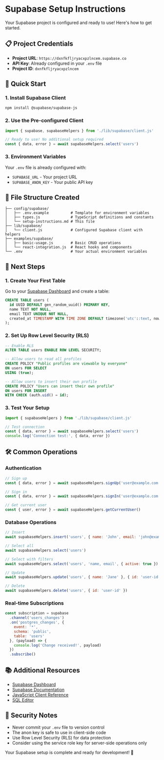 # Supabase Setup Instructions

Your Supabase project is configured and ready to use! Here's how to get started.

## 📋 Project Credentials

- **Project URL**: `https://dxnfkfljryacxpzlncem.supabase.co`
- **API Key**: Already configured in your `.env` file
- **Project ID**: `dxnfkfljryacxpzlncem`

## 🚀 Quick Start

### 1. Install Supabase Client

```bash
npm install @supabase/supabase-js
```

### 2. Use the Pre-configured Client

```javascript
import { supabase, supabaseHelpers } from './lib/supabase/client.js'

// Ready to use! No additional setup required
const { data, error } = await supabaseHelpers.select('users')
```

### 3. Environment Variables

Your `.env` file is already configured with:
- `SUPABASE_URL` - Your project URL
- `SUPABASE_ANON_KEY` - Your public API key

## 📁 File Structure Created

```
├── config/supabase/
│   ├── .env.example          # Template for environment variables
│   ├── types.js              # TypeScript definitions and constants
│   └── setup-instructions.md # This file
├── lib/supabase/
│   └── client.js             # Configured Supabase client with helpers
├── examples/supabase/
│   ├── basic-usage.js        # Basic CRUD operations
│   └── react-integration.js  # React hooks and components
└── .env                      # Your actual environment variables
```

## 🔧 Next Steps

### 1. Create Your First Table

Go to your [Supabase Dashboard](https://supabase.com/dashboard/project/dxnfkfljryacxpzlncem) and create a table:

```sql
CREATE TABLE users (
  id UUID DEFAULT gen_random_uuid() PRIMARY KEY,
  name TEXT NOT NULL,
  email TEXT UNIQUE NOT NULL,
  created_at TIMESTAMP WITH TIME ZONE DEFAULT timezone('utc'::text, now()) NOT NULL
);
```

### 2. Set Up Row Level Security (RLS)

```sql
-- Enable RLS
ALTER TABLE users ENABLE ROW LEVEL SECURITY;

-- Allow users to read all profiles
CREATE POLICY "Public profiles are viewable by everyone"
ON users FOR SELECT
USING (true);

-- Allow users to insert their own profile
CREATE POLICY "Users can insert their own profile"
ON users FOR INSERT
WITH CHECK (auth.uid() = id);
```

### 3. Test Your Setup

```javascript
import { supabaseHelpers } from './lib/supabase/client.js'

// Test connection
const { data, error } = await supabaseHelpers.select('users')
console.log('Connection test:', { data, error })
```

## 🛠️ Common Operations

### Authentication

```javascript
// Sign up
const { data, error } = await supabaseHelpers.signUp('user@example.com', 'password')

// Sign in
const { data, error } = await supabaseHelpers.signIn('user@example.com', 'password')

// Get current user
const { user, error } = await supabaseHelpers.getCurrentUser()
```

### Database Operations

```javascript
// Insert
await supabaseHelpers.insert('users', { name: 'John', email: 'john@example.com' })

// Select all
await supabaseHelpers.select('users')

// Select with filters
await supabaseHelpers.select('users', 'name, email', { active: true })

// Update
await supabaseHelpers.update('users', { name: 'Jane' }, { id: 'user-id' })

// Delete
await supabaseHelpers.delete('users', { id: 'user-id' })
```

### Real-time Subscriptions

```javascript
const subscription = supabase
  .channel('users_changes')
  .on('postgres_changes', {
    event: '*',
    schema: 'public',
    table: 'users'
  }, (payload) => {
    console.log('Change received!', payload)
  })
  .subscribe()
```

## 📚 Additional Resources

- [Supabase Dashboard](https://supabase.com/dashboard/project/dxnfkfljryacxpzlncem)
- [Supabase Documentation](https://supabase.com/docs)
- [JavaScript Client Reference](https://supabase.com/docs/reference/javascript/introduction)
- [SQL Editor](https://supabase.com/dashboard/project/dxnfkfljryacxpzlncem/sql)

## 🔐 Security Notes

- Never commit your `.env` file to version control
- The anon key is safe to use in client-side code
- Use Row Level Security (RLS) for data protection
- Consider using the service role key for server-side operations only

Your Supabase setup is complete and ready for development! 🎉